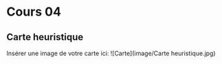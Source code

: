 # Cours 04
## Carte heuristique

Insérer une image de votre carte ici: 
![Carte](image/Carte heuristique.jpg)
